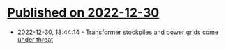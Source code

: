 # [Published on 2022-12-30](index.md)

* [2022-12-30, 18:44:14](https://news.ycombinator.com/item?id=34188356) - [Transformer stockpiles and power grids come under threat](https://spectrum.ieee.org/transformer-stockpiles)
